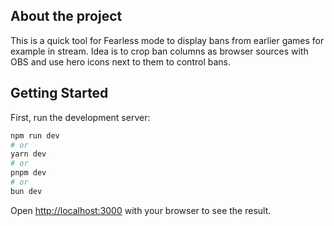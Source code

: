 ## About the project

This is a quick tool for Fearless mode to display bans from earlier games for example in stream. Idea is to crop ban columns as browser sources with OBS and use hero icons next to them to control bans.

## Getting Started

First, run the development server:

```bash
npm run dev
# or
yarn dev
# or
pnpm dev
# or
bun dev
```

Open [http://localhost:3000](http://localhost:3000) with your browser to see the result.
